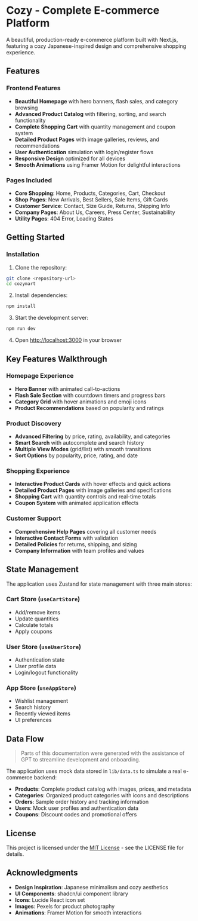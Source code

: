 # Cozy - Complete E-commerce Platform

A beautiful, production-ready e-commerce platform built with Next.js, featuring a cozy Japanese-inspired design and comprehensive shopping experience.

## Features

### Frontend Features

- **Beautiful Homepage** with hero banners, flash sales, and category browsing
- **Advanced Product Catalog** with filtering, sorting, and search functionality
- **Complete Shopping Cart** with quantity management and coupon system
- **Detailed Product Pages** with image galleries, reviews, and recommendations
- **User Authentication** simulation with login/register flows
- **Responsive Design** optimized for all devices
- **Smooth Animations** using Framer Motion for delightful interactions

### Pages Included

- **Core Shopping**: Home, Products, Categories, Cart, Checkout
- **Shop Pages**: New Arrivals, Best Sellers, Sale Items, Gift Cards
- **Customer Service**: Contact, Size Guide, Returns, Shipping Info
- **Company Pages**: About Us, Careers, Press Center, Sustainability
- **Utility Pages**: 404 Error, Loading States

## Getting Started

### Installation

1. Clone the repository:

```bash
git clone <repository-url>
cd cozymart
```

2. Install dependencies:

```bash
npm install
```

3. Start the development server:

```bash
npm run dev
```

4. Open [http://localhost:3000](http://localhost:3000) in your browser

## Key Features Walkthrough

### Homepage Experience

- **Hero Banner** with animated call-to-actions
- **Flash Sale Section** with countdown timers and progress bars
- **Category Grid** with hover animations and emoji icons
- **Product Recommendations** based on popularity and ratings

### Product Discovery

- **Advanced Filtering** by price, rating, availability, and categories
- **Smart Search** with autocomplete and search history
- **Multiple View Modes** (grid/list) with smooth transitions
- **Sort Options** by popularity, price, rating, and date

### Shopping Experience

- **Interactive Product Cards** with hover effects and quick actions
- **Detailed Product Pages** with image galleries and specifications
- **Shopping Cart** with quantity controls and real-time totals
- **Coupon System** with animated application effects

### Customer Support

- **Comprehensive Help Pages** covering all customer needs
- **Interactive Contact Forms** with validation
- **Detailed Policies** for returns, shipping, and sizing
- **Company Information** with team profiles and values

## State Management

The application uses Zustand for state management with three main stores:

### Cart Store (`useCartStore`)

- Add/remove items
- Update quantities
- Calculate totals
- Apply coupons

### User Store (`useUserStore`)

- Authentication state
- User profile data
- Login/logout functionality

### App Store (`useAppStore`)

- Wishlist management
- Search history
- Recently viewed items
- UI preferences

## Data Flow

> Parts of this documentation were generated with the assistance of GPT to streamline development and onboarding.

The application uses mock data stored in `lib/data.ts` to simulate a real e-commerce backend:

- **Products**: Complete product catalog with images, prices, and metadata
- **Categories**: Organized product categories with icons and descriptions
- **Orders**: Sample order history and tracking information
- **Users**: Mock user profiles and authentication data
- **Coupons**: Discount codes and promotional offers

## License

This project is licensed under the [MIT License](LICENSE) - see the LICENSE file for details.

## Acknowledgments

- **Design Inspiration**: Japanese minimalism and cozy aesthetics
- **UI Components**: shadcn/ui component library
- **Icons**: Lucide React icon set
- **Images**: Pexels for product photography
- **Animations**: Framer Motion for smooth interactions
